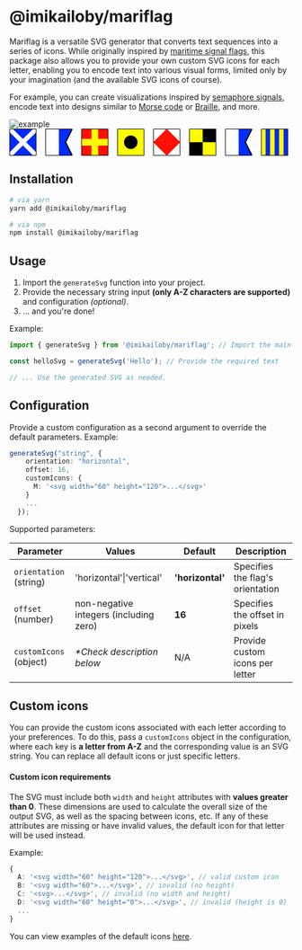# @imikailoby/mariflag

Mariflag is a versatile SVG generator that converts text sequences into a series of icons. While originally inspired by
[maritime signal flags](https://en.wikipedia.org/wiki/International_maritime_signal_flags), this package also allows you
to provide your own custom SVG icons for each letter, enabling you to encode text into various visual forms, limited only
by your imagination (and the available SVG icons of course).

For example, you can create visualizations inspired by [semaphore signals](https://en.wikipedia.org/wiki/Optical_telegraph),
encode text into designs similar to [Morse code](https://en.wikipedia.org/wiki/Morse_code)
or [Braille](https://en.wikipedia.org/wiki/Braille), and more.

![example](https://github.com/user-attachments/assets/20b56f3f-658a-4d05-9ab9-cadfae31677f)<svg xmlns="http://www.w3.org/2000/svg" width="496px" height="48px"><svg><g transform="translate(0, 0)"><svg width="48" height="48" fill="none" xmlns="http://www.w3.org/2000/svg"><g clip-path="url(#a)"><path fill="#002BFD" d="M0 0h48v48H0z"></path><path fill="#fff" d="m-5.108-10.764 63.872 63.872-5.657 5.657-63.872-63.873z"></path><path fill="#fff" d="M58.765-5.108-5.107 58.764l-5.657-5.656 63.872-63.873z"></path><path stroke="#000" d="M.5.5h47v47H.5z"></path></g><defs><clipPath id="a"><path fill="#fff" d="M0 0h48v48H0z"></path></clipPath></defs></svg></g></svg><svg><g transform="translate(64, 0)"><svg width="48" height="48" fill="none" xmlns="http://www.w3.org/2000/svg"><path fill="#fff" d="M0 0h24v48H0z"></path><path d="M24 0h24L36 24l12 24H24V0Z" fill="#002CFF"></path><mask id="a" fill="#fff"><path fill-rule="evenodd" clip-rule="evenodd" d="M24 0H0v48h48L36 24 48 0H24Z"></path></mask><path d="M0 0v-1h-1v1h1Zm0 48h-1v1h1v-1Zm48 0v1h1.618l-.724-1.447L48 48ZM36 24l-.894-.447-.224.447.224.447L36 24ZM48 0l.894.447L49.618-1H48v1ZM0 1h24v-2H0v2Zm1 47V0h-2v48h2Zm23-1H0v2h24v-2Zm24 0H24v2h24v-2ZM35.106 24.447l12 24 1.788-.894-12-24-1.788.894Zm12-24.894-12 24 1.788.894 12-24-1.788-.894ZM24 1h24v-2H24v2Z" fill="#000" mask="url(#a)"></path></svg></g></svg><svg><g transform="translate(128, 0)"><svg width="48" height="48" fill="none" xmlns="http://www.w3.org/2000/svg"><path fill="#FF1000" d="M48 0v48H0V0z"></path><path fill="#FFFC00" d="M18 48V0h12v48z"></path><path fill="#FFFC00" d="M0 18h48v12H0z"></path><path stroke="#000" d="M.5.5h47v47H.5z"></path></svg></g></svg><svg><g transform="translate(192, 0)"><svg width="48" height="48" fill="none" xmlns="http://www.w3.org/2000/svg"><path fill="#FFFC00" d="M0 0h48v48H0z"></path><path stroke="#000" d="M.5.5h47v47H.5z"></path><circle cx="24" cy="24" r="12" fill="#000"></circle></svg></g></svg><svg><g transform="translate(256, 0)"><svg width="48" height="48" fill="none" xmlns="http://www.w3.org/2000/svg"><path fill="#fff" d="M0 0h48v48H0z"></path><path fill="#FF1000" d="m24 0 24 24-24 24L0 24z"></path><path stroke="#000" d="M.5.5h47v47H.5z"></path></svg></g></svg><svg><g transform="translate(320, 0)"><svg width="48" height="48" fill="none" xmlns="http://www.w3.org/2000/svg"><path fill="#FFFC00" d="M48 0v48H0V0z"></path><path stroke="#000" d="M.5.5h47v47H.5z"></path><path fill="#000" d="M48 0v24H24V0zM24 24v24H0V24z"></path></svg></g></svg><svg><g transform="translate(384, 0)"><svg width="48" height="48" fill="none" xmlns="http://www.w3.org/2000/svg"><path fill="#fff" d="M0 0h24v48H0z"></path><path d="M24 0h24L36 24l12 24H24V0Z" fill="#002CFF"></path><mask id="a" fill="#fff"><path fill-rule="evenodd" clip-rule="evenodd" d="M24 0H0v48h48L36 24 48 0H24Z"></path></mask><path d="M0 0v-1h-1v1h1Zm0 48h-1v1h1v-1Zm48 0v1h1.618l-.724-1.447L48 48ZM36 24l-.894-.447-.224.447.224.447L36 24ZM48 0l.894.447L49.618-1H48v1ZM0 1h24v-2H0v2Zm1 47V0h-2v48h2Zm23-1H0v2h24v-2Zm24 0H24v2h24v-2ZM35.106 24.447l12 24 1.788-.894-12-24-1.788.894Zm12-24.894-12 24 1.788.894 12-24-1.788-.894ZM24 1h24v-2H24v2Z" fill="#000" mask="url(#a)"></path></svg></g></svg><svg><g transform="translate(448, 0)"><svg width="48" height="48" fill="none" xmlns="http://www.w3.org/2000/svg"><path fill="#FFFC00" d="M8 0v48H0V0zM24 0v48h-8V0zM40 0v48h-8V0z"></path><path fill="#002BFD" d="M16 0v48H8V0zM32 0v48h-8V0zM48 0v48h-8V0z"></path><path stroke="#000" d="M.5.5h47v47H.5z"></path></svg></g></svg></svg>

## Installation

```zsh
# via yarn
yarn add @imikailoby/mariflag

# via npm
npm install @imikailoby/mariflag
```

## Usage

1. Import the `generateSvg` function into your project.
2. Provide the necessary string input **(only A-Z characters are supported)** and configuration _(optional)_.
3. ... and you're done!

Example:

```ts
import { generateSvg } from '@imikailoby/mariflag'; // Import the main function

const helloSvg = generateSvg('Hello'); // Provide the required text

// ... Use the generated SVG as needed.
```

## Configuration

Provide a custom configuration as a second argument to override the default parameters. Example:

```ts
generateSvg("string", {
    orientation: "horizontal",
    offset: 16,
    customIcons: {
      M: '<svg width="60" height="120">...</svg>'
    }
    ...
  });
```

Supported parameters:

| Parameter              | Values                                 | Default          | Description                      |
| ---------------------- | -------------------------------------- | ---------------- | -------------------------------- |
| `orientation` (string) | 'horizontal'\|'vertical'               | **'horizontal'** | Specifies the flag's orientation |
| `offset` (number)      | non-negative integers (including zero) | **16**           | Specifies the offset in pixels   |
| `customIcons` (object) | _\*Check description below_            | N/A              | Provide custom icons per letter  |

## Custom icons

You can provide the custom icons associated with each letter according to your preferences. To do this, pass a
`customIcons` object in the configuration, where each key is **a letter from A-Z** and the corresponding value is an
SVG string. You can replace all default icons or just specific letters.

#### Custom icon requirements

The SVG must include both `width` and `height` attributes with **values greater than 0**. These dimensions are used to
calculate the overall size of the output SVG, as well as the spacing between icons, etc. If any of these attributes are
missing or have invalid values, the default icon for that letter will be used instead.

Example:

```ts
{
  A: '<svg width="60" height="120">...</svg>', // valid custom icon
  B: '<svg width="60">...</svg>', // invalid (no height)
  C: '<svg>...</svg>', // invalid (no width and height)
  D: '<svg width="60" height="0">...</svg>', // invalid (height is 0)
  ...
}
```

You can view examples of the default icons [here](https://github.com/imikailoby/mariflag/blob/main/src/constants/defaultIcons.ts).
